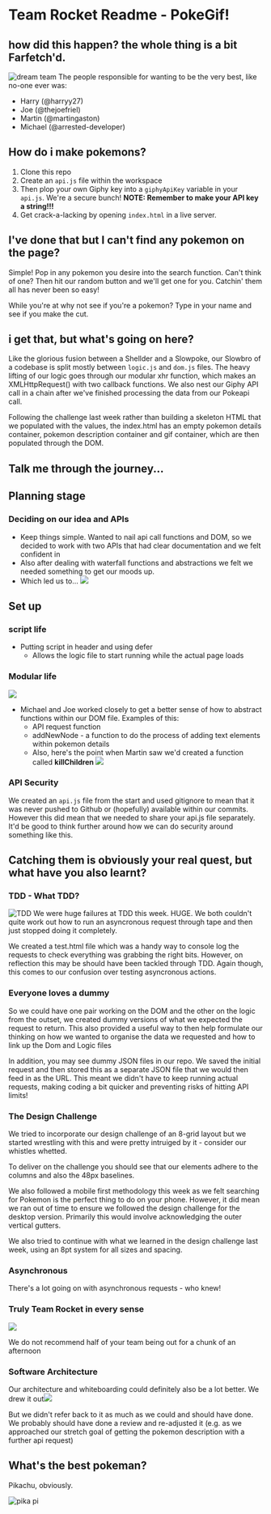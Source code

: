 # Team Rocket Readme - PokeGif!

## how did this happen? the whole thing is a bit Farfetch'd.
![dream team](https://media.giphy.com/media/SJ20RExjkWthu/giphy.gif)
The people responsible for wanting to be the very best, like no-one ever was:

- Harry (@harryy27)
- Joe (@thejoefriel)
- Martin (@martingaston)
- Michael (@arrested-developer)

## How do i make pokemons?

1.  Clone this repo
2.  Create an `api.js` file within the workspace
3.  Then plop your own Giphy key into a `giphyApiKey` variable in your `api.js`. We're a secure bunch! **NOTE: Remember to make your API key a string!!!**
4.  Get crack-a-lacking by opening `index.html` in a live server.

## I've done that but I can't find any pokemon on the page?

Simple! Pop in any pokemon you desire into the search function. 
Can't think of one? Then hit our random button and we'll get one for you. Catchin' them all has never been so easy!

While you're at why not see if you're a pokemon? Type in your name and see if you make the cut. 

## i get that, but what's going on here?

Like the glorious fusion between a Shellder and a Slowpoke, our Slowbro of a codebase is split mostly between `logic.js` and `dom.js` files. The heavy lifting of our logic goes through our modular xhr function, which makes an XMLHttpRequest() with two callback functions. We also nest our Giphy API call in a chain after we've finished processing the data from our Pokeapi call. 

Following the challenge last week rather than building a skeleton HTML that we populated with the values, the index.html has an empty pokemon details container, pokemon description container and gif container, which are then populated through the DOM. 

## Talk me through the journey... 

## Planning stage

### Deciding on our idea and APIs
- Keep things simple. Wanted to nail api call functions and DOM, so we decided to work with two APIs that had clear documentation and we felt confident in
- Also after dealing with waterfall functions and abstractions we felt we needed something to get our moods up. 
- Which led us to...
![](https://media.giphy.com/media/I2nZMy0sI0ySA/giphy.gif)


## Set up

### script life
- Putting script in header and using defer
    - Allows the logic file to start running while the actual page loads

### Modular life

![](http://www.electronicbeats.net/app/uploads/2017/03/eurorackcolors-1200x675.jpg)

- Michael and Joe worked closely to get a better sense of how to abstract functions within our DOM file. Examples of this:
    - API request function
    - addNewNode - a function to do the process of adding text elements within pokemon details
    - Also, here's the point when Martin saw we'd created a function called **killChildren** ![](https://i.imgur.com/KaGTM3D.jpg)

### API Security

We created an `api.js` file from the start and used gitignore to mean that it was never pushed to Github or (hopefully) available within our commits.
However this did mean that we needed to share your api.js file separately. It'd be good to think further around how we can do security around something like this. 

## Catching them is obviously your real quest, but what have you also learnt?

### TDD - What TDD?
![TDD](https://media.giphy.com/media/nwErbJbGs6hBS/giphy.gif)
We were huge failures at TDD this week. HUGE. We both couldn't quite work out how to run an asyncronous request through tape and then just stopped doing it completely.

We created a test.html file which was a handy way to console log the requests to check everything was grabbing the right bits. However, on reflection this may be should have been tackled through TDD. Again though, this comes to our confusion over testing asyncronous actions. 

### Everyone loves a dummy
So we could have one pair working on the DOM and the other on the logic from the outset, we created dummy versions of what we expected the request to return. This also provided a useful way to then help formulate our thinking on how we wanted to organise the data we requested and how to link up the Dom and Logic files

In addition, you may see dummy JSON files in our repo. We saved the initial request and then stored this as a separate JSON file that we would then feed in as the URL. This meant we didn't have to keep running actual requests, making coding a bit quicker and preventing risks of hitting API limits! 

### The Design Challenge
We tried to incorporate our design challenge of an 8-grid layout but we started wrestling with this and were pretty intruiged by it - consider our whistles whetted.

To deliver on the challenge you should see that our elements adhere to the columns and also the 48px baselines.

We also followed a mobile first methodology this week as we felt searching for Pokemon is the perfect thing to do on your phone. However, it did mean we ran out of time to ensure we followed the design challenge for the desktop version. Primarily this would involve acknowledging the outer vertical gutters. 

We also tried to continue with what we learned in the design challenge last week, using an 8pt system for all sizes and spacing.

### Asynchronous 
There's a lot going on with asynchronous requests - who knew!

### Truly Team Rocket in every sense
![](https://media.giphy.com/media/UV9aclEfDbTmo/giphy.gif)

We do not recommend half of your team being out for a chunk of an afternoon

### Software Architecture
Our architecture and whiteboarding could definitely also be a lot better. We drew it out![](https://i.imgur.com/IXb54Yf.jpg)

But we didn't refer back to it as much as we could and should have done. We probably should have done a review and re-adjusted it (e.g. as we approached our stretch goal of getting the pokemon description with a further api request)

## What's the best pokeman?

Pikachu, obviously.

![pika pi](https://media.giphy.com/media/p6P1eAF4jsN0I/giphy.gif)
